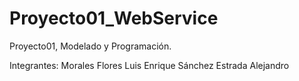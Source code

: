 # Proyecto01_WebService
Proyecto01, Modelado y Programación.

Integrantes:
  Morales Flores Luis Enrique
  Sánchez Estrada Alejandro
